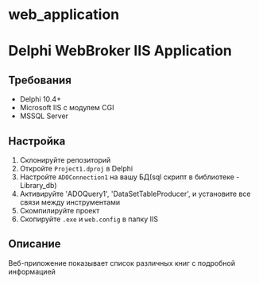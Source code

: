 # web_application
# Delphi WebBroker IIS Application

## Требования
- Delphi 10.4+
- Microsoft IIS с модулем CGI
- MSSQL Server

## Настройка
1. Склонируйте репозиторий
2. Откройте `Project1.dproj` в Delphi
3. Настройте `ADOConnection1` на вашу БД(sql скрипт в библиотеке - Library_db)
4. Активируйте 'ADOQuery1', 'DataSetTableProducer', и установите все связи между инструментами
5. Скомпилируйте проект
6. Скопируйте `.exe` и `web.config` в папку IIS

## Описание
Веб-приложение показывает список различных книг с подробной информацией
